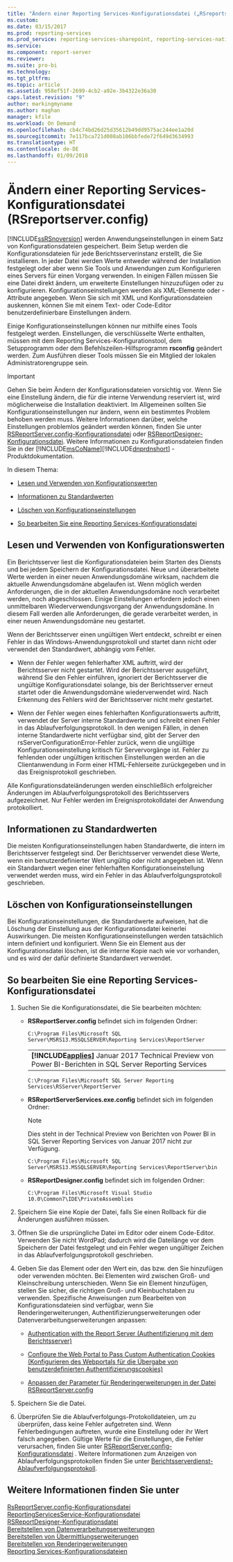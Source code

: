 ```yaml
---
title: "Ändern einer Reporting Services-Konfigurationsdatei („RSreportserver.config“) | Microsoft-Dokumentation"
ms.custom: 
ms.date: 03/15/2017
ms.prod: reporting-services
ms.prod_service: reporting-services-sharepoint, reporting-services-native
ms.service: 
ms.component: report-server
ms.reviewer: 
ms.suite: pro-bi
ms.technology: 
ms.tgt_pltfrm: 
ms.topic: article
ms.assetid: 958ef51f-2699-4cb2-a92e-3b4322e36a30
caps.latest.revision: "9"
author: markingmyname
ms.author: maghan
manager: kfile
ms.workload: On Demand
ms.openlocfilehash: cb4c74bd26d25d35612b49dd9575ac244ee1a20d
ms.sourcegitcommit: 7e117bca721d008ab106bbfede72f649d3634993
ms.translationtype: HT
ms.contentlocale: de-DE
ms.lasthandoff: 01/09/2018
---
```

# <a name="modify-a-reporting-services-configuration-file-rsreportserverconfig"></a>Ändern einer Reporting Services-Konfigurationsdatei (RSreportserver.config)
  [!INCLUDE[ssRSnoversion](../../includes/ssrsnoversion-md.md)] werden Anwendungseinstellungen in einem Satz von Konfigurationsdateien gespeichert. Beim Setup werden die Konfigurationsdateien für jede Berichtsserverinstanz erstellt, die Sie installieren. In jeder Datei werden Werte entweder während der Installation festgelegt oder aber wenn Sie Tools und Anwendungen zum Konfigurieren eines Servers für einen Vorgang verwenden. In einigen Fällen müssen Sie eine Datei direkt ändern, um erweiterte Einstellungen hinzuzufügen oder zu konfigurieren. Konfigurationseinstellungen werden als XML-Elemente oder -Attribute angegeben. Wenn Sie sich mit XML und Konfigurationsdateien auskennen, können Sie mit einem Text- oder Code-Editor benutzerdefinierbare Einstellungen ändern.  
  
 Einige Konfigurationseinstellungen können nur mithilfe eines Tools festgelegt werden. Einstellungen, die verschlüsselte Werte enthalten, müssen mit dem Reporting Services-Konfigurationstool, dem Setupprogramm oder dem Befehlszeilen-Hilfsprogramm **rsconfig** geändert werden. Zum Ausführen dieser Tools müssen Sie ein Mitglied der lokalen Administratorengruppe sein.  
  
> [!IMPORTANT]  
>  Gehen Sie beim Ändern der Konfigurationsdateien vorsichtig vor. Wenn Sie eine Einstellung ändern, die für die interne Verwendung reserviert ist, wird möglicherweise die Installation deaktiviert. Im Allgemeinen sollten Sie Konfigurationseinstellungen nur ändern, wenn ein bestimmtes Problem behoben werden muss. Weitere Informationen darüber, welche Einstellungen problemlos geändert werden können, finden Sie unter [RSReportServer.config-Konfigurationsdatei](../../reporting-services/report-server/rsreportserver-config-configuration-file.md) oder [RSReportDesigner-Konfigurationsdatei](../../reporting-services/report-server/rsreportdesigner-configuration-file.md). Weitere Informationen zu Konfigurationsdateien finden Sie in der [!INCLUDE[msCoName](../../includes/msconame-md.md)][!INCLUDE[dnprdnshort](../../includes/dnprdnshort-md.md)] -Produktdokumentation.  
  
 In diesem Thema:  
  
-   [Lesen und Verwenden von Konfigurationswerten](#bkmk_read_values)  
  
-   [Informationen zu Standardwerten](#bkmk_default_values)  
  
-   [Löschen von Konfigurationseinstellungen](#bkmk_delete_config_settings)  
  
-   [So bearbeiten Sie eine Reporting Services-Konfigurationsdatei](#bkmk_edit_configuation_file)  
  
##  <a name="bkmk_read_values"></a> Lesen und Verwenden von Konfigurationswerten  
 Ein Berichtsserver liest die Konfigurationsdateien beim Starten des Diensts und bei jedem Speichern der Konfigurationsdatei. Neue und überarbeitete Werte werden in einer neuen Anwendungsdomäne wirksam, nachdem die aktuelle Anwendungsdomäne abgelaufen ist. Wenn möglich werden Anforderungen, die in der aktuellen Anwendungsdomäne noch verarbeitet werden, noch abgeschlossen. Einige Einstellungen erfordern jedoch einen unmittelbaren Wiederverwendungsvorgang der Anwendungsdomäne. In diesem Fall werden alle Anforderungen, die gerade verarbeitet werden, in einer neuen Anwendungsdomäne neu gestartet.  
  
 Wenn der Berichtsserver einen ungültigen Wert entdeckt, schreibt er einen Fehler in das Windows-Anwendungsprotokoll und startet dann nicht oder verwendet den Standardwert, abhängig vom Fehler.  
  
-   Wenn der Fehler wegen fehlerhafter XML auftritt, wird der Berichtsserver nicht gestartet. Wird der Berichtsserver ausgeführt, während Sie den Fehler einführen, ignoriert der Berichtsserver die ungültige Konfigurationsdatei solange, bis der Berichtsserver erneut startet oder die Anwendungsdomäne wiederverwendet wird. Nach Erkennung des Fehlers wird der Berichtsserver nicht mehr gestartet.  
  
-   Wenn der Fehler wegen eines fehlerhaften Konfigurationswerts auftritt, verwendet der Server interne Standardwerte und schreibt einen Fehler in das Ablaufverfolgungsprotokoll. In den wenigen Fällen, in denen interne Standardwerte nicht verfügbar sind, gibt der Server den rsServerConfigurationError-Fehler zurück, wenn die ungültige Konfigurationseinstellung kritisch für Servervorgänge ist. Fehler zu fehlenden oder ungültigen kritischen Einstellungen werden an die Clientanwendung in Form einer HTML-Fehlerseite zurückgegeben und in das Ereignisprotokoll geschrieben.  
  
 Alle Konfigurationsdateiänderungen werden einschließlich erfolgreicher Änderungen im Ablaufverfolgungsprotokoll des Berichtsservers aufgezeichnet. Nur Fehler werden im Ereignisprotokolldatei der Anwendung protokolliert.  
  
##  <a name="bkmk_default_values"></a> Informationen zu Standardwerten  
 Die meisten Konfigurationseinstellungen haben Standardwerte, die intern im Berichtsserver festgelegt sind. Der Berichtsserver verwendet diese Werte, wenn ein benutzerdefinierter Wert ungültig oder nicht angegeben ist. Wenn ein Standardwert wegen einer fehlerhaften Konfigurationseinstellung verwendet werden muss, wird ein Fehler in das Ablaufverfolgungsprotokoll geschrieben.  
  
##  <a name="bkmk_delete_config_settings"></a> Löschen von Konfigurationseinstellungen  
 Bei Konfigurationseinstellungen, die Standardwerte aufweisen, hat die Löschung der Einstellung aus der Konfigurationsdatei keinerlei Auswirkungen. Die meisten Konfigurationseinstellungen werden tatsächlich intern definiert und konfiguriert. Wenn Sie ein Element aus der Konfigurationsdatei löschen, ist die interne Kopie nach wie vor vorhanden, und es wird der dafür definierte Standardwert verwendet.  
  
##  <a name="bkmk_edit_configuation_file"></a> So bearbeiten Sie eine Reporting Services-Konfigurationsdatei  
  
1.  Suchen Sie die Konfigurationsdatei, die Sie bearbeiten möchten:  
  
    -   **RSReportServer.config** befindet sich im folgenden Ordner:  
  
        ```  
        C:\Program Files\Microsoft SQL Server\MSRS13.MSSQLSERVER\Reporting Services\ReportServer  
        ```  
        
        ||  
        |-|  
        |**[!INCLUDE[applies](../../includes/applies-md.md)]** Januar 2017 Technical Preview von Power BI-Berichten in SQL Server Reporting Services|
        
        ```  
        C:\Program Files\Microsoft SQL Server Reporting Services\RSServer\ReportServer
        ```
  
    -   **RSReportServerServices.exe.config** befindet sich im folgenden Ordner:  
    
        > [!NOTE] 
        > Dies steht in der Technical Preview von Berichten von Power BI in SQL Server Reporting Services von Januar 2017 nicht zur Verfügung.
  
        ```  
        C:\Program Files\Microsoft SQL Server\MSRS13.MSSQLSERVER\Reporting Services\ReportServer\bin  
        ```  
  
    -   **RSReportDesigner.config** befindet sich im folgenden Ordner:  
  
        ```  
        C:\Program Files\Microsoft Visual Studio 10.0\Common7\IDE\PrivateAssemblies  
        ```  
  
2.  Speichern Sie eine Kopie der Datei, falls Sie einen Rollback für die Änderungen ausführen müssen.  
  
3.  Öffnen Sie die ursprüngliche Datei im Editor oder einem Code-Editor. Verwenden Sie nicht WordPad; dadurch wird die Dateilänge vor dem Speichern der Datei festgelegt und ein Fehler wegen ungültiger Zeichen in das Ablaufverfolgungsprotokoll geschrieben.  
  
4.  Geben Sie das Element oder den Wert ein, das bzw. den Sie hinzufügen oder verwenden möchten. Bei Elementen wird zwischen Groß- und Kleinschreibung unterschieden. Wenn Sie ein Element hinzufügen, stellen Sie sicher, die richtigen Groß- und Kleinbuchstaben zu verwenden. Spezifische Anweisungen zum Bearbeiten von Konfigurationsdateien sind verfügbar, wenn Sie Renderingerweiterungen, Authentifizierungserweiterungen oder Datenverarbeitungserweiterungen anpassen:  
  
    -   [Authentication with the Report Server (Authentifizierung mit dem Berichtsserver)](../../reporting-services/security/authentication-with-the-report-server.md)  
  
    -   [Configure the Web Portal to Pass Custom Authentication Cookies (Konfigurieren des Webportals für die Übergabe von benutzerdefinierten Authentifizierungscookies)](../../reporting-services/security/configure-the-web-portal-to-pass-custom-authentication-cookies.md)
  
    -   [Anpassen der Parameter für Renderingerweiterungen in der Datei RSReportServer.config](../../reporting-services/customize-rendering-extension-parameters-in-rsreportserver-config.md)  
  
5.  Speichern Sie die Datei.  
  
6.  Überprüfen Sie die Ablaufverfolgungs-Protokolldateien, um zu überprüfen, dass keine Fehler aufgetreten sind. Wenn Fehlerbedingungen auftreten, wurde eine Einstellung oder ihr Wert falsch angegeben. Gültige Werte für die Einstellungen, die Fehler verursachen, finden Sie unter [RSReportServer.config-Konfigurationsdatei](../../reporting-services/report-server/rsreportserver-config-configuration-file.md) . Weitere Informationen zum Anzeigen von Ablaufverfolgungsprotokollen finden Sie unter [Berichtsserverdienst-Ablaufverfolgungsprotokoll](../../reporting-services/report-server/report-server-service-trace-log.md).  
  
## <a name="see-also"></a>Weitere Informationen finden Sie unter  
 [RsReportServer.config-Konfigurationsdatei](../../reporting-services/report-server/rsreportserver-config-configuration-file.md)   
 [ReportingServicesService-Konfigurationsdatei](../../reporting-services/report-server/reportingservicesservice-configuration-file.md)   
 [RSReportDesigner-Konfigurationsdatei](../../reporting-services/report-server/rsreportdesigner-configuration-file.md)   
 [Bereitstellen von Datenverarbeitungserweiterungen](../../reporting-services/extensions/data-processing/deploying-a-data-processing-extension.md)   
 [Bereitstellen von Übermittlungserweiterungen](../../reporting-services/extensions/delivery-extension/deploying-a-delivery-extension.md)   
 [Bereitstellen von Renderingerweiterungen](../../reporting-services/extensions/rendering-extension/deploying-a-rendering-extension.md)   
 [Reporting Services-Konfigurationsdateien](../../reporting-services/report-server/reporting-services-configuration-files.md)  
  
  
